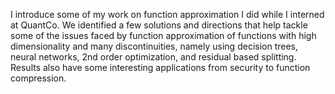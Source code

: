 I introduce some of my work on function approximation I did while I interned at QuantCo. We identified a few solutions and directions that help tackle some of the issues faced by function approximation of functions with high dimensionality and many discontinuities, namely using decision trees, neural networks, 2nd order optimization, and residual based splitting. Results also have some interesting applications from security to function compression.